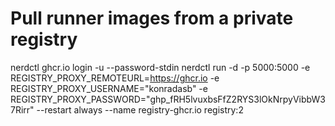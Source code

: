 # Pull runner images from a private registry

nerdctl ghcr.io login -u <password> --password-stdin
nerdctl run -d -p 5000:5000 -e REGISTRY_PROXY_REMOTEURL=https://ghcr.io -e REGISTRY_PROXY_USERNAME="konradasb" -e REGISTRY_PROXY_PASSWORD="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" --restart always --name registry-ghcr.io registry:2
